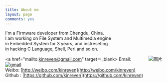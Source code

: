 ```yaml
---
title: About me
layout: page
comments: yes
---
```

I'm a Firmware developer from Chengdu, China. <br/>I am working on File System and Multimedia engine <br/>in Embedded System for 3 years, and instreseting <br/>in hacking C Language, Shell, Perl and so on.    

<a href="mailto:kinreven@gmail.com" target＝_blank><img src="https://www.evernote.com/shard/s65/sh/6e1f7f44-8a11-4c46-b38e-8a980466b2da/9b45ce3eb193fa55ad642dfa35e60178/deep/0/gmail.jpg" alt="图片" align="right"/>
Email: [![gmail](https://www.evernote.com/shard/s65/sh/6e1f7f44-8a11-4c46-b38e-8a980466b2da/9b45ce3eb193fa55ad642dfa35e60178/deep/0/gmail.jpg)](mailto:kinreven@gmail.com)      
Weibo: [http://weibo.com/kinreven](http://weibo.com/kinreven)      
Github : [https://github.com/kinreven](https://github.com/kinreven)      
